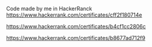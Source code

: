 Code made by me in HackerRanck
https://www.hackerrank.com/certificates/cff2f180714e

https://www.hackerrank.com/certificates/b4cf1cc2806c

https://www.hackerrank.com/certificates/b8677ad712f9  

